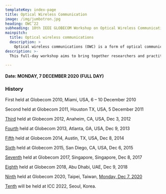 ```yaml
---
templateKey: index-page
title: Optical Wireless Communication
image: /img/jumbotron.jpg
heading: OWC’22
subheading: 10th IEEE GLOBECOM Workshop on Optical Wireless Communications (OWC'22)
mainpitch:
  title: Optical wireless communications
  description: >
    Optical wireless communications (OWC) is a form of optical communication in which unguided visible, infrared (IR), or ultraviolet (UV) light is used to carry a signal.
description: >-
  This full-day workshop aims to bring together researchers and practitioners from academia and industry working in emerging LiFi, visible light communications (VLC) and underwater optical communications as well as the traditional wireless infrared communications (IRC) to present, share and discuss their latest research results. 

---
```

#### Date: MONDAY, 7 DECEMBER 2020 (FULL DAY)

### History

First held at Globecom 2010, Miami, USA, 6 – 10 December 2010

Second held at Globecom 2011, Houston TX, USA, 5 December 2011

[Third](http://www.bu.edu/smartlighting/optical-wireless-communications-workshop/) held at Globecom 2012, Anaheim, CA, USA, Dec 3, 2012

[Fourth](https://www.ece.mcmaster.ca/~hranilovic/owc13/OWC_2013/Home.html) held at Globecom 2013, Atlanta, GA, USA, Dec 9, 2013

[Fifth](http://www.bu.edu/smartlighting/5th-ieee-workshop-on-optical-wireless-communications-owc14/) held at Globecom 2014, Austin, TX, USA, Dec 8, 2014

[Sixth](http://owcworkshop.ok.ubc.ca/) held at Globecom 2015, San Diego, CA, USA, Dec 6, 2015

[Seventh](https://globecom2017.ieee-globecom.org/workshop/ws-11-7th-ieee-globecom-workshop-optical-wireless-communications-owc%e2%80%9917) held at Globecom 2017, Singapore, Singapore, Dec 8, 2017

[Eighth](http://yamazato.ilas.nagoya-u.ac.jp/owc/index.html) held at Globecom 2018, Abu Dhabi, UAE, Dec 9, 2018

[Ninth](http://yamazato.ilas.nagoya-u.ac.jp/owc-2020/index.html) held at Globecom 2020, Taipei, Taiwan, [Monday, Dec 7, 2020](https://globecom2020.ieee-globecom.org/workshop/ws-01-workshop-optical-wireless-communications-owc)

[Tenth](https://globecom2020.ieee-globecom.org/workshop/ws-04-workshop-optical-wireless-communications-owc) will be held at ICC 2022, Seoul, Korea.